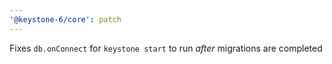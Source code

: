 ```yaml
---
'@keystone-6/core': patch
---
```


Fixes `db.onConnect` for `keystone start` to run _after_ migrations are completed 
